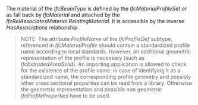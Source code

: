 The material of the _IfcBeamType_ is defined by the _IfcMaterialProfileSet_ or as fall back by _IfcMaterial_ and attached by the _IfcRelAssociatesMaterial_._RelatingMaterial_. It is accessible by the inverse _HasAssociations_ relationship.

> NOTE&nbsp; The attribute _ProfileName_ of the _IfcProfileDef_ subtype, referenced in _IfcMaterialProfile_ should contain a standardized profile name according to local standards. However, an additional geometric representation of the profile is necessary (such as _IfcExtrudedAreaSolid_). An importing application is allowed to check for the existence of the profile name: in case of identifying it as a standardized name, the corresponding profile geometry and possibly other cross sectional properties can be read from a library. Otherwise the geometric representation and possible non geometric _IfcProfileProperties_ have to be used.